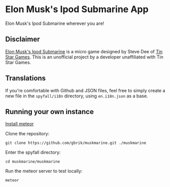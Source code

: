 # Elon Musk's Ipod Submarine App

Elon Musk's Ipod Submarine wherever you are!

## Disclaimer

[Elon Musk's Ipod Submarine](http://tinstargames.weebly.com/micro-games.html) is a micro game designed by Steve Dee of [Tin Star Games](http://tinstargames.weebly.com). This is an unofficial project by a developer unaffiliated with Tin Star Games.

## Translations

If you're comfortable with Github and JSON files, feel free to simply create a new file in the `spyfall/i18n` directory, using `en.i18n.json` as a base.

## Running your own instance

[Install meteor](https://www.meteor.com/install)

Clone the repository:

	git clone https://github.com/gbrik/muskmarine.git ./muskmarine

Enter the spyfall directory:

	cd muskmarine/muskmarine

Run the meteor server to test locally:

	meteor

